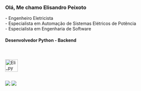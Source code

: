 <h3>Olá, Me chamo Elisandro Peixoto</h3>
<p> 
   - Engenheiro Eletricista<br>
   - Especialista em Automação de Sistemas Elétricos de Potência<br>
   - Especialista em Engenharia de Software<br>
</p>

<h4>Desenvolvedor Python - Backend</h4><br>
<div style="display: inline_block"><br>
  <img align="center" alt="Eli_py" width="40" heigh="30" src="https://cdn.jsdelivr.net/gh/devicons/devicon/icons/python/python-original.svg" />
</div>

##

<a href="mailto:elisandropeixoto21@gmailcom"><img src="https://img.shields.io/badge/Gmail-D14836?style=for-the-badge&logo=gmail&logoColor=white"></a>
<a href="https://www.linkedin.com/in/elisandro-peixoto-10317b139/"><img src="https://img.shields.io/badge/-LinkedIn-%230077B5?style=for-the-badge&logo=linkedin&logoColor=white"></a>
